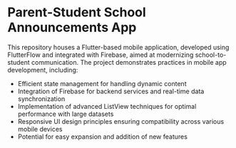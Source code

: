 # Parent-Student School Announcements App

This repository houses a Flutter-based mobile application, developed using FlutterFlow and integrated with Firebase, aimed at modernizing school-to-student communication. The project demonstrates practices in mobile app development, including:

* Efficient state management for handling dynamic content
* Integration of Firebase for backend services and real-time data synchronization
* Implementation of advanced ListView techniques for optimal performance with large datasets
* Responsive UI design principles ensuring compatibility across various mobile devices
* Potential for easy expansion and addition of new features
